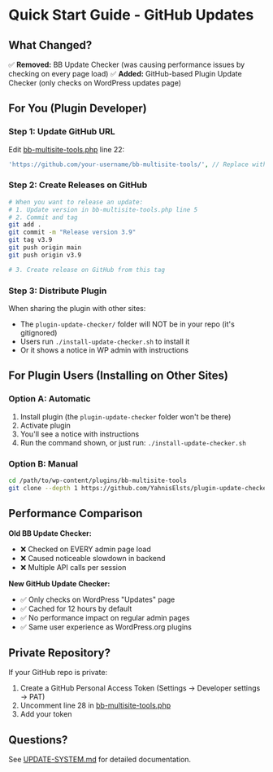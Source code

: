 # Quick Start Guide - GitHub Updates

## What Changed?

✅ **Removed:** BB Update Checker (was causing performance issues by checking on every page load)
✅ **Added:** GitHub-based Plugin Update Checker (only checks on WordPress updates page)

## For You (Plugin Developer)

### Step 1: Update GitHub URL
Edit [bb-multisite-tools.php](bb-multisite-tools.php#L22) line 22:
```php
'https://github.com/your-username/bb-multisite-tools/', // Replace with your actual repo
```

### Step 2: Create Releases on GitHub
```bash
# When you want to release an update:
# 1. Update version in bb-multisite-tools.php line 5
# 2. Commit and tag
git add .
git commit -m "Release version 3.9"
git tag v3.9
git push origin main
git push origin v3.9

# 3. Create release on GitHub from this tag
```

### Step 3: Distribute Plugin
When sharing the plugin with other sites:
- The `plugin-update-checker/` folder will NOT be in your repo (it's gitignored)
- Users run `./install-update-checker.sh` to install it
- Or it shows a notice in WP admin with instructions

## For Plugin Users (Installing on Other Sites)

### Option A: Automatic
1. Install plugin (the `plugin-update-checker` folder won't be there)
2. Activate plugin
3. You'll see a notice with instructions
4. Run the command shown, or just run: `./install-update-checker.sh`

### Option B: Manual
```bash
cd /path/to/wp-content/plugins/bb-multisite-tools
git clone --depth 1 https://github.com/YahnisElsts/plugin-update-checker.git
```

## Performance Comparison

**Old BB Update Checker:**
- ❌ Checked on EVERY admin page load
- ❌ Caused noticeable slowdown in backend
- ❌ Multiple API calls per session

**New GitHub Update Checker:**
- ✅ Only checks on WordPress "Updates" page
- ✅ Cached for 12 hours by default
- ✅ No performance impact on regular admin pages
- ✅ Same user experience as WordPress.org plugins

## Private Repository?

If your GitHub repo is private:
1. Create a GitHub Personal Access Token (Settings → Developer settings → PAT)
2. Uncomment line 28 in [bb-multisite-tools.php](bb-multisite-tools.php#L28)
3. Add your token

## Questions?

See [UPDATE-SYSTEM.md](UPDATE-SYSTEM.md) for detailed documentation.

